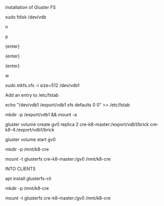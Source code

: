 installation of Gluster FS

 sudo fdisk /dev/vdb
 
 n
 
 p
 
 {enter}
 
 {enter}

 {enter}
 
 w

 
 sudo mkfs.xfs -i size=512 /dev/vdb1  

Add an entry to /etc/fstab

echo "/dev/vdb1 /export/vdb1 xfs defaults 0 0"  >> /etc/fstab

mkdir -p /export/vdb1 && mount -a

gluster volume create gv0 replica 2 cre-k8-master:/export/vdb1/brick cre-k8-4:/export/vdb1/brick

gluster volume start gv0

mkdir -p /mnt/k8-cre

mount -t glusterfs cre-k8-master:/gv0 /mnt/k8-cre

INTO CLIENTS 

apt install glusterfs-cli

mkdir -p /mnt/k8-cre

mount -t glusterfs cre-k8-master:/gv0 /mnt/k8-cre








